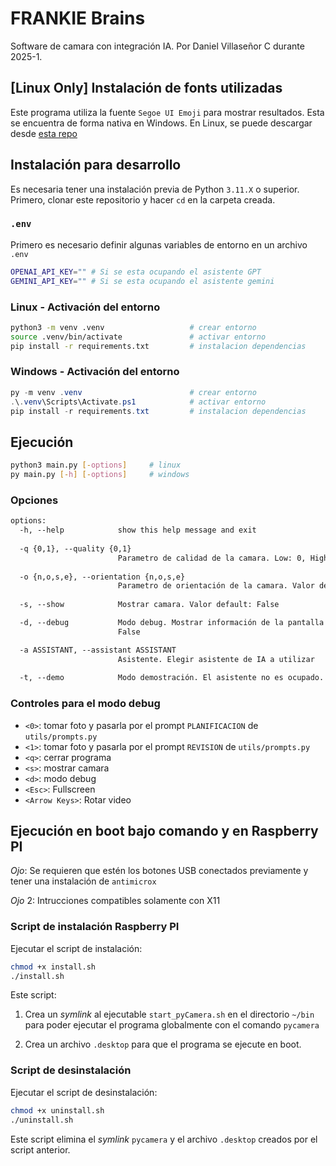 # FRANKIE Brains

Software de camara con integración IA. Por Daniel Villaseñor C durante 2025-1.

## [Linux Only] Instalación de fonts utilizadas

Este programa utiliza la fuente `Segoe UI Emoji` para mostrar resultados. Esta se encuentra de forma nativa en Windows. En Linux, se puede descargar desde [esta repo](https://github.com/mrbvrz/segoe-ui-linux#)

## Instalación para desarrollo

Es necesaria tener una instalación previa de Python `3.11.X` o superior.
Primero, clonar este repositorio y hacer `cd` en la carpeta creada.

### `.env`

Primero es necesario definir algunas variables de entorno en un archivo `.env`

```bash
OPENAI_API_KEY="" # Si se esta ocupando el asistente GPT
GEMINI_API_KEY="" # Si se esta ocupando el asistente gemini
```

### Linux - Activación del entorno

```bash
python3 -m venv .venv                   # crear entorno
source .venv/bin/activate               # activar entorno
pip install -r requirements.txt         # instalacion dependencias
```

### Windows - Activación del entorno

```powershell
py -m venv .venv                        # crear entorno
.\.venv\Scripts\Activate.ps1            # activar entorno
pip install -r requirements.txt         # instalacion dependencias
```

## Ejecución

```bash
python3 main.py [-options]     # linux
py main.py [-h] [-options]     # windows
```

### Opciones

```txt
options:
  -h, --help            show this help message and exit
  
  -q {0,1}, --quality {0,1}
                        Parametro de calidad de la camara. Low: 0, High: 1. Valor default: 0
  
  -o {n,o,s,e}, --orientation {n,o,s,e}
                        Parametro de orientación de la camara. Valor default: n (norte)   
  
  -s, --show            Mostrar camara. Valor default: False

  -d, --debug           Modo debug. Mostrar información de la pantalla (controles y variables). Valor default:
                        False

  -a ASSISTANT, --assistant ASSISTANT
                        Asistente. Elegir asistente de IA a utilizar
  
  -t, --demo            Modo demostración. El asistente no es ocupado. Se utiliza un output de demostración. Valor default: False

```

### Controles para el modo debug

- `<0>`: tomar foto y pasarla por el prompt `PLANIFICACION` de `utils/prompts.py`
- `<1>`: tomar foto y pasarla por el prompt `REVISION` de `utils/prompts.py`
- `<q>`: cerrar programa
- `<s>`: mostrar camara
- `<d>`: modo debug
- `<Esc>`: Fullscreen
- `<Arrow Keys>`: Rotar video

## Ejecución en boot bajo comando y en Raspberry PI

_Ojo_: Se requieren que estén los botones USB conectados previamente y tener una instalación de `antimicrox`

_Ojo_ 2: Intrucciones compatibles solamente con X11

### Script de instalación Raspberry PI

Ejecutar el script de instalación:

```bash
chmod +x install.sh
./install.sh
```

Este script:

1. Crea un _symlink_ al ejecutable `start_pyCamera.sh` en el directorio `~/bin` para poder ejecutar el programa globalmente con el comando `pycamera`

2. Crea un archivo `.desktop` para que el programa se ejecute en boot.

### Script de desinstalación

Ejecutar el script de desinstalación:

```bash
chmod +x uninstall.sh
./uninstall.sh
```

Este script elimina el _symlink_ `pycamera` y el archivo `.desktop` creados por el script anterior.
